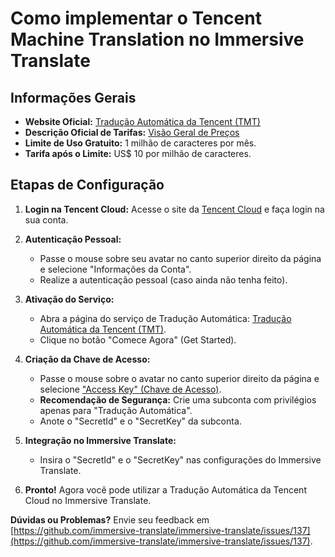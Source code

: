 # Como implementar o Tencent Machine Translation no Immersive Translate

## Informações Gerais

- **Website Oficial:** [Tradução Automática da Tencent (TMT)](https://www.tencentcloud.com/pt/products/tmt)
- **Descrição Oficial de Tarifas:** [Visão Geral de Preços](hhttps://www.tencentcloud.com/pt/document/product/1161/50082)
- **Limite de Uso Gratuito:** 1 milhão de caracteres por mês.
- **Tarifa após o Limite:** US$ 10 por milhão de caracteres.

## Etapas de Configuração

1. **Login na Tencent Cloud:** Acesse o site da [Tencent Cloud](https://www.tencentcloud.com/pt) e faça login na sua conta.

2. **Autenticação Pessoal:**
   - Passe o mouse sobre seu avatar no canto superior direito da página e selecione "Informações da Conta".
   - Realize a autenticação pessoal (caso ainda não tenha feito).

3. **Ativação do Serviço:**
   - Abra a página do serviço de Tradução Automática: [Tradução Automática da Tencent (TMT)](https://www.tencentcloud.com/pt/products/tmt).
   - Clique no botão "Comece Agora" (Get Started).

4. **Criação da Chave de Acesso:**
   - Passe o mouse sobre o avatar no canto superior direito da página e selecione ["Access Key" (Chave de Acesso)](https://console.tencentcloud.com/cam/capi).
   - **Recomendação de Segurança:** Crie uma subconta com privilégios apenas para "Tradução Automática".
   - Anote o "SecretId" e o "SecretKey" da subconta.

5. **Integração no Immersive Translate:**
   - Insira o "SecretId" e o "SecretKey" nas configurações do Immersive Translate.

6. **Pronto!** Agora você pode utilizar a Tradução Automática da Tencent Cloud no Immersive Translate.

**Dúvidas ou Problemas?** Envie seu feedback em [https://github.com/immersive-translate/immersive-translate/issues/137](https://github.com/immersive-translate/immersive-translate/issues/137).